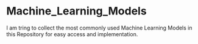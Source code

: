 # Machine_Learning_Models
I am tring to collect the most commonly used Machine Learning Models in this Repository for easy access and implementation.
